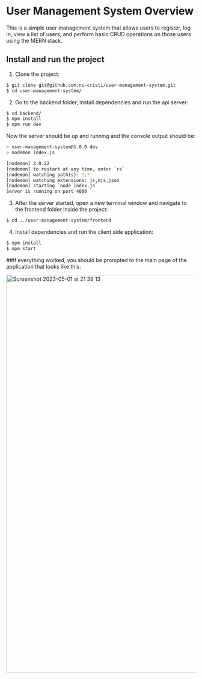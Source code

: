 # User Management System Overview

This is a simple user management system that allows users to register, log in, view a list of users, and perform basic CRUD operations on those users using the MERN stack.


## Install and run the project

1. Clone the project:

```bash
$ git clone git@github.com:nu-cristi/user-management-system.git
$ cd user-management-system/
```

2. Go to the backend folder, install dependencies and run the api server:

```bash
$ cd backend/
$ npm install
$ npm run dev
```
Now the server should be up and running and the console output should be:

```bash
> user-management-system@1.0.0 dev
> nodemon index.js

[nodemon] 2.0.22
[nodemon] to restart at any time, enter `rs`
[nodemon] watching path(s): *.*
[nodemon] watching extensions: js,mjs,json
[nodemon] starting `node index.js`
Server is running on port 4000
```

3. After the server started, open a new terminal window and navigate to the frontend folder inside the project:

```bash
$ cd ../user-management-system/frontend
```

4. Install dependencies and run the client side application:

```bash
$ npm install
$ npm start
```

##If everything worked, you should be prompted to the main page of the application that looks like this:

<img width="1056" alt="Screenshot 2023-05-01 at 21 39 13" src="https://user-images.githubusercontent.com/101981056/235509187-3820904b-c73d-4704-b0a2-53737c8fbc8f.png">
